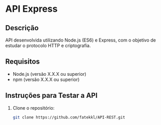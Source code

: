 # API Express

## Descrição

API desenvolvida utilizando Node.js (ES6) e Express, com o objetivo de estudar o protocolo HTTP e criptografia.

## Requisitos

- Node.js (versão X.X.X ou superior)
- npm (versão X.X.X ou superior)

## Instruções para Testar a API

1. Clone o repositório:
   ```bash
   git clone https://github.com/fatekkl/API-REST.git
